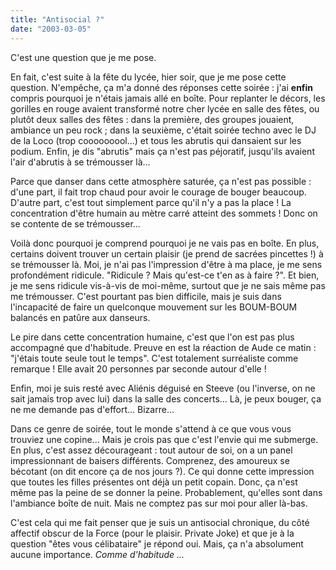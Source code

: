 ```yaml
---
title: "Antisocial ?"
date: "2003-03-05"
---
```


C'est une question que je me pose.

En fait, c'est suite à la fête du lycée, hier soir, que je me pose cette question. N'empêche, ça m'a donné des réponses cette soirée : j'ai **enfin** compris pourquoi je n'étais jamais allé en boîte. Pour replanter le décors, les gorilles en rouge avaient transformé notre cher lycée en salle des fêtes, ou plutôt deux salles des fêtes : dans la première, des groupes jouaient, ambiance un peu rock ; dans la seuxième, c'était soirée techno avec le DJ de la Loco (trop cooooooool...) et tous les abrutis qui dansaient sur les podium. Enfin, je dis "abrutis" mais ça n'est pas péjoratif, jusqu'ils avaient l'air d'abrutis à se trémousser là...

Parce que danser dans cette atmosphère saturée, ça n'est pas possible : d'une part, il fait trop chaud pour avoir le courage de bouger beaucoup. D'autre part, c'est tout simplement parce qu'il n'y a pas la place ! La concentration d'être humain au mètre carré atteint des sommets ! Donc on se contente de se trémousser...

Voilà donc pourquoi je comprend pourquoi je ne vais pas en boîte. En plus, certains doivent trouver un certain plaisir (je prend de sacrées pincettes !) à se trémousser là. Moi, je n'ai pas l'impression d'être à ma place, je me sens profondément ridicule. "Ridicule ? Mais qu'est-ce t'en as à faire ?". Et bien, je me sens ridicule vis-à-vis de moi-même, surtout que je ne sais même pas me trémousser. C'est pourtant pas bien difficile, mais je suis dans l'incapacité de faire un quelconque mouvement sur les BOUM-BOUM balancés en patûre aux danseurs.

Le pire dans cette concentration humaine, c'est que l'on est pas plus accompagné que d'habitude. Preuve en est la réaction de Aude ce matin : "j'étais toute seule tout le temps". C'est totalement surréaliste comme remarque ! Elle avait 20 personnes par seconde autour d'elle !

Enfin, moi je suis resté avec Aliénis déguisé en Steeve (ou l'inverse, on ne sait jamais trop avec lui) dans la salle des concerts... Là, je peux bouger, ça ne me demande pas d'effort... Bizarre...

Dans ce genre de soirée, tout le monde s'attend à ce que vous vous trouviez une copine... Mais je crois pas que c'est l'envie qui me submerge. En plus, c'est assez décourageant : tout autour de soi, on a un panel impressionnant de baisers différents. Comprenez, des amoureux se bécotant (on dit encore ça de nos jours ?). Ce qui donne cette impression que toutes les filles présentes ont déjà un petit copain. Donc, ça n'est même pas la peine de se donner la peine. Probablement, qu'elles sont dans l'ambiance boîte de nuit. Mais ne comptez pas sur moi pour aller là-bas.

C'est cela qui me fait penser que je suis un antisocial chronique, du côté affectif obscur de la Force (pour le plaisir. Private Joke) et que je à la question "êtes vous célibataire" je répond oui. Mais, ça n'a absolument aucune importance. _Comme d'habitude ..._
